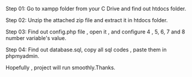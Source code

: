 Step 01:
Go to xampp folder from your C Drive and find out htdocs folder.

Step 02:
Unzip the attached zip file and extract it in htdocs folder.

Step 03:
Find out config.php file , open it , and configure 4 , 5, 6, 7 and 8 number variable's value.

Step 04:
Find out database.sql, copy all sql codes , paste them in phpmyadmin.

Hopefully , project will run smoothly.Thanks.
